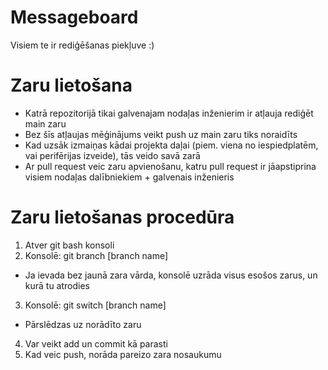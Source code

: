 # Messageboard
Visiem te ir rediģēšanas piekļuve :)


# Zaru lietošana
- Katrā repozitorijā tikai galvenajam nodaļas inženierim ir atļauja rediģēt main zaru
- Bez šīs atļaujas mēģinājums veikt push uz main zaru tiks noraidīts
- Kad uzsāk izmaiņas kādai projekta daļai (piem. viena no iespiedplatēm, vai perifērijas izveide), tās veido savā zarā
- Ar pull request veic zaru apvienošanu, katru pull request ir jāapstiprina visiem nodaļas dalībniekiem + galvenais inženieris

# Zaru lietošanas procedūra
1. Atver git bash konsoli
2. Konsolē: git branch [branch name]
- Ja ievada bez jaunā zara vārda, konsolē uzrāda visus esošos zarus, un kurā tu atrodies
3. Konsolē: git switch [branch name]
- Pārslēdzas uz norādīto zaru
4. Var veikt add un commit kā parasti
5. Kad veic push, norāda pareizo zara nosaukumu
